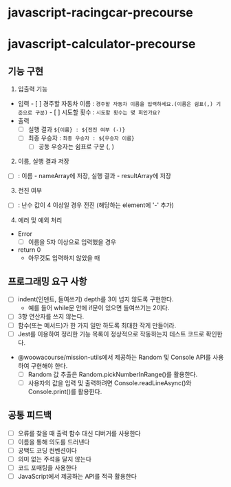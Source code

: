 # javascript-racingcar-precourse
# javascript-calculator-precourse

## 기능 구현
1. 입출력 기능
  -  입력
    - [ ] 경주할 자동차 이름 : `경주할 자동차 이름을 입력하세요.(이름은 쉼표(,) 기준으로 구분)`
    - [ ] 시도할 횟수 : `시도할 횟수는 몇 회인가요?`
  - 출력
    - [ ] 실행 결과 `${이름} : ${전진 여부 (-)}`
    - [ ] 최종 우승자 : `최종 우승자 : ${우승자 이름}`
      - [ ] 공동 우승자는 쉼표로 구분 (, )
2. 이름, 실행 결과 저장
  - [ ] : 이름 - nameArray에 저장, 실행 결과 - resultArray에 저장
3. 전진 여부
  - [ ] : 난수 값이 4 이상일 경우 전진 (해당하는 element에 '-' 추가)
4. 에러 및 예외 처리
  - Error
    - [ ] 이름을 5자 이상으로 입력했을 경우
  - return 0
    - 아무것도 입력하지 않았을 때

## 프로그래밍 요구 사항
- [ ] indent(인덴트, 들여쓰기) depth를 3이 넘지 않도록 구현한다.
  - 예를 들어 while문 안에 if문이 있으면 들여쓰기는 2이다.
- [ ] 3항 연산자를 쓰지 않는다.
- [ ] 함수(또는 메서드)가 한 가지 일만 하도록 최대한 작게 만들어라.
- [ ] Jest를 이용하여 정리한 기능 목록이 정상적으로 작동하는지 테스트 코드로 확인한다.
- @woowacourse/mission-utils에서 제공하는 Random 및 Console API를 사용하여 구현해야 한다.
  - [ ] Random 값 추출은 Random.pickNumberInRange()를 활용한다.
  - [ ] 사용자의 값을 입력 및 출력하려면 Console.readLineAsync()와 Console.print()를 활용한다.

## 공통 피드백
- [ ] 오류를 찾을 때 출력 함수 대신 디버거를 사용한다
- [ ] 이름을 통해 의도를 드러낸다
- [ ] 공백도 코딩 컨벤션이다
- [ ] 의미 없는 주석을 달지 않는다
- [ ] 코드 포매팅을 사용한다
- [ ] JavaScript에서 제공하는 API를 적극 활용한다